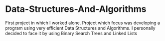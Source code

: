 # Data-Structures-And-Algorithms
First project in which I worked alone. Project which focus was developing a program using very efficient Data Structures and Algorithms. I personally decided to face it by using Binary Search Trees and Linked Lists
